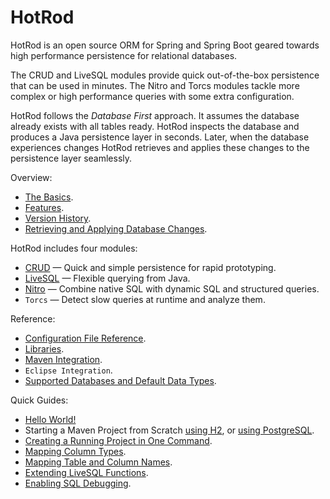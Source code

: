 # HotRod

HotRod is an open source ORM for Spring and Spring Boot geared towards high performance persistence for relational databases.

The CRUD and LiveSQL modules provide quick out-of-the-box persistence that can be used in minutes. The Nitro and Torcs
modules tackle more complex or high performance queries with some extra configuration.

HotRod follows the *Database First* approach. It assumes the database already exists with all tables ready. HotRod inspects the database
and produces a Java persistence layer in seconds. Later, when the database experiences changes HotRod
retrieves and applies these changes to the persistence layer seamlessly.

Overview:
- [The Basics]().
- [Features](features.md).
- [Version History](./version-history.md).
- [Retrieving and Applying Database Changes]().

HotRod includes four modules:
- [CRUD](crud/crud.md) &mdash; Quick and simple persistence for rapid prototyping.
- [LiveSQL](livesql/livesql.md) &mdash; Flexible querying from Java.
- [Nitro](nitro/nitro.md) &mdash; Combine native SQL with dynamic SQL and structured queries.
- `Torcs` &mdash; Detect slow queries at runtime and analyze them.

Reference:
- [Configuration File Reference](config/configuration-file-structure.md).
- [Libraries](config/libraries.md).
- [Maven Integration](maven/maven.md).
- `Eclipse Integration`.
- [Supported Databases and Default Data Types](config/supported-databases.md).

Quick Guides:
- [Hello World!](./guides/hello-world.md)
- Starting a Maven Project from Scratch [using H2](guides/starting-a-maven-project-from-scratch-with-h2.md), or [using PostgreSQL](guides/starting-a-maven-project-from-scratch-with-postgresql.md).
- [Creating a Running Project in One Command](maven/maven-arquetype.md).
- [Mapping Column Types](guides/mapping-column-types.md).
- [Mapping Table and Column Names](guides/mapping-table-and-column-names.md).
- [Extending LiveSQL Functions](livesql/extending-livesql-functions.md).
- [Enabling SQL Debugging](./guides/enabling-sql-debug.md).

